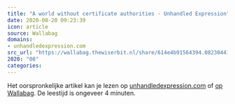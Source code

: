 ```yaml
---
title: "A world without certificate authorities · Unhandled Expression"
date: 2020-08-20 09:23:39
icon: article
source: Wallabag
domains:
- unhandledexpression.com
src_url: "https://wallabag.thewiserbit.nl/share/614e4b91564394.08230441"
2020: "08"
categories:
---
```

Het oorspronkelijke artikel kan je lezen op [unhandledexpression.com](http://unhandledexpression.com/general/security/2014/07/21/a-world-without-certificate-authorities.html) of [op Wallabag](https://wallabag.thewiserbit.nl/share/614e4b91564394.08230441). De leestijd is ongeveer 4 minuten.